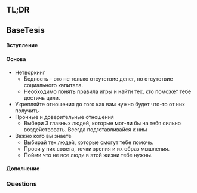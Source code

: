 ## TL;DR

## BaseTesis
#### Вступление


#### Основа
- Нетворкинг 
	- Бедность - это не только отсутствие денег, но отсутствие социального капитала. 
	- Необходимо понять правила игры и найти тех, кто поможет тебе достичь цели. 
- Укрепляйте отношения до того как вам нужно будет что-то от них получить 
- Прочные и доверительные отношения 
	- Выбери 3 главных людей, которые мог-ли бы на тебя сильно воздействовать. Всегда подготавливайся к ним 
- Важно кого вы знаете 
	- Выбирай тех людей, которые смогут тебе помочь. 
	- Проси у них совета, точки зрения и их образ мышления. 
	- Пойми что не все люди в этой жизни тебе нужны.

#### Дополнение

### Questions
